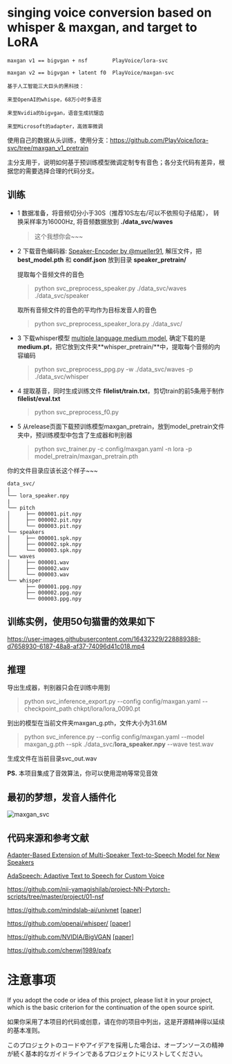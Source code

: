 # singing voice conversion based on whisper & maxgan, and target to LoRA

```per
maxgan v1 == bigvgan + nsf        PlayVoice/lora-svc

maxgan v2 == bigvgan + latent f0  PlayVoice/maxgan-svc
```
```
基于人工智能三大巨头的黑科技：

来至OpenAI的whispe，68万小时多语言

来至Nvidia的bigvgan，语音生成抗锯齿

来至Microsoft的adapter，高效率微调
```

使用自己的数据从头训练，使用分支：https://github.com/PlayVoice/lora-svc/tree/maxgan_v1_pretrain

主分支用于，说明如何基于预训练模型微调定制专有音色；各分支代码有差异，根据您的需要选择合理的代码分支。


## 训练

- 1 数据准备，将音频切分小于30S（推荐10S左右/可以不依照句子结尾）， 转换采样率为16000Hz, 将音频数据放到 **./data_svc/waves**
    > 这个我想你会~~~

- 2 下载音色编码器: [Speaker-Encoder by @mueller91](https://drive.google.com/drive/folders/15oeBYf6Qn1edONkVLXe82MzdIi3O_9m3), 解压文件，把 **best_model.pth** 和 **condif.json** 放到目录 **speaker_pretrain/**

    提取每个音频文件的音色
    
    > python svc_preprocess_speaker.py ./data_svc/waves ./data_svc/speaker
    
    取所有音频文件的音色的平均作为目标发音人的音色
    
    > python svc_preprocess_speaker_lora.py ./data_svc/

- 3 下载whisper模型 [multiple language medium model](https://openaipublic.azureedge.net/main/whisper/models/345ae4da62f9b3d59415adc60127b97c714f32e89e936602e85993674d08dcb1/medium.pt), 确定下载的是**medium.pt**，把它放到文件夹**whisper_pretrain/**中，提取每个音频的内容编码

    > python svc_preprocess_ppg.py -w ./data_svc/waves -p ./data_svc/whisper

- 4 提取基音，同时生成训练文件 **filelist/train.txt**，剪切train的前5条用于制作**filelist/eval.txt**

    > python svc_preprocess_f0.py

- 5 从release页面下载预训练模型maxgan_pretrain，放到model_pretrain文件夹中，预训练模型中包含了生成器和判别器

    > python svc_trainer.py -c config/maxgan.yaml -n lora -p model_pretrain/maxgan_pretrain.pth


你的文件目录应该长这个样子~~~

    data_svc/
    |
    └── lora_speaker.npy
    |
    └── pitch
    │     ├── 000001.pit.npy
    │     ├── 000002.pit.npy
    │     └── 000003.pit.npy
    └── speakers
    │     ├── 000001.spk.npy
    │     ├── 000002.spk.npy
    │     └── 000003.spk.npy
    └── waves
    │     ├── 000001.wav
    │     ├── 000002.wav
    │     └── 000003.wav
    └── whisper
          ├── 000001.ppg.npy
          ├── 000002.ppg.npy
          └── 000003.ppg.npy

## 训练实例，使用50句猫雷的效果如下
https://user-images.githubusercontent.com/16432329/228889388-d7658930-6187-48a8-af37-74096d41c018.mp4

## 推理
导出生成器，判别器只会在训练中用到

> python svc_inference_export.py --config config/maxgan.yaml --checkpoint_path chkpt/lora/lora_0090.pt

到出的模型在当前文件夹maxgan_g.pth，文件大小为31.6M

> python svc_inference.py --config config/maxgan.yaml --model maxgan_g.pth --spk ./data_svc/**lora_speaker.npy** --wave test.wav

生成文件在当前目录svc_out.wav

**PS.** 本项目集成了音效算法，你可以使用混响等常见音效

## 最初的梦想，发音人插件化
![maxgan_svc](https://user-images.githubusercontent.com/16432329/229016002-963f1d70-a5f6-474d-98fa-051bc8c21f26.png)

## 代码来源和参考文献
[Adapter-Based Extension of Multi-Speaker Text-to-Speech Model for New Speakers](https://arxiv.org/abs/2211.00585)

[AdaSpeech: Adaptive Text to Speech for Custom Voice](https://arxiv.org/pdf/2103.00993.pdf)

https://github.com/nii-yamagishilab/project-NN-Pytorch-scripts/tree/master/project/01-nsf

https://github.com/mindslab-ai/univnet [[paper]](https://arxiv.org/abs/2106.07889)

https://github.com/openai/whisper/ [[paper]](https://arxiv.org/abs/2212.04356)

https://github.com/NVIDIA/BigVGAN [[paper]](https://arxiv.org/abs/2206.04658)

https://github.com/chenwj1989/pafx

# 注意事项
If you adopt the code or idea of this project, please list it in your project, which is the basic criterion for the continuation of the open source spirit.

如果你采用了本项目的代码或创意，请在你的项目中列出，这是开源精神得以延续的基本准则。

このプロジェクトのコードやアイデアを採用した場合は、オープンソースの精神が続く基本的なガイドラインであるプロジェクトにリストしてください。
